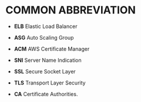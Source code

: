 # COMMON ABBREVIATION

- **ELB** Elastic Load Balancer
- **ASG** Auto Scaling Group
- **ACM** AWS Certificate Manager
- **SNI** Server Name Indication

- **SSL** Secure Socket Layer
- **TLS** Transport Layer Security
- **CA** Certificate Authorities.

